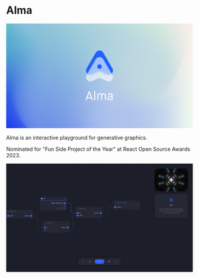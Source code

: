 # Alma

![](static/cover.png)

Alma is an interactive playground for generative graphics.

Nominated for "Fun Side Project of the Year" at React Open Source Awards 2023.

![](static/alma.png)